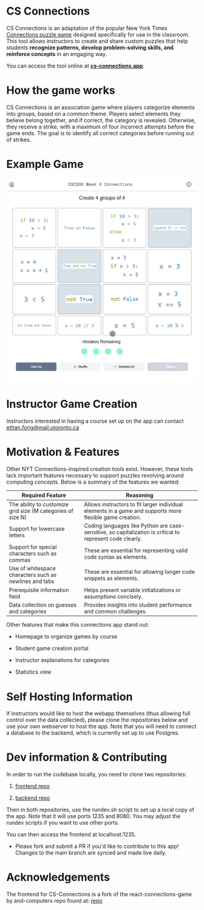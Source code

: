 # CS Connections

CS Connections is an adaptation of the popular New York Times [Connections puzzle game](https://www.nytimes.com/games/connections) designed specifically for use in the classroom. This tool allows instructors to create and share custom puzzles that help students **recognize patterns, develop problem-solving skills, and reinforce concepts** in an engaging way.

You can access the tool online at **[cs-connections.app](https://cs-connections.app)**.

# How the game works

CS Connections is an association game where players categorize elements into groups, based on a common theme. Players select elements they believe belong together, and if correct, the category is revealed. Otherwise, they receive a strike, with a maximum of four incorrect attempts before the game ends. The goal is to identify all correct categories before running out of strikes.

# Example Game

![CS Connections Sample Game](docs/cs_connections_sample_game_gif.gif)

# Instructor Game Creation

Instructors interested in having a course set up on the app can contact ethan.fong@mail.utoronto.ca

# Motivation & Features

Other NYT Connections-inspired creation tools exist. However, these tools lack important features necessary to support puzzles revolving around computing concepts. Below is a summary of the features we wanted:

| **Required Feature**                                      | **Reasoning** |
|----------------------------------------------------------|--------------|
| The ability to customize grid size (M categories of size N) | Allows instructors to fit larger individual elements in a game and supports more flexible game creation. |
| Support for lowercase letters | Coding languages like Python are case-sensitive, so capitalization is critical to represent code clearly. |
| Support for special characters such as commas | These are essential for representing valid code syntax as elements. |
| Use of whitespace characters such as newlines and tabs | These are essential for allowing longer code snippets as elements. |
| Prerequisite information field | Helps present variable initializations or assumptions concisely. |
| Data collection on guesses and categories | Provides insights into student performance and common challenges. |

Other features that make this connections app stand out:

- Homepage to organize games by course

- Student game creation portal

- Instructor explanations for categories

- Statistics view

# Self Hosting Information

If instructors would like to host the webapp themselves (thus allowing full control over the data collected), please clone the repositories below and use your own webserver to host the app. Note that you will need to connect a database to the backend, which is currently set up to use Postgres.

# Dev information & Contributing

In order to run the codebase locally, you need to clone two repositories:

1. [frontend repo](https://github.com/ethan-fong/cs-connections)

2. [backend repo](https://github.com/ethan-fong/connections-backend)

Then in both repositories, use the rundev.sh script to set up a local copy of the app. Note that it will use ports 1235 and 8080. You may adjust the rundev scripts if you want to use other ports.

You can then access the frontend at localhost:1235.

- Please fork and submit a PR if you'd like to contribute to this app! Changes to the main branch are synced and made live daily.

# Acknowledgements

The frontend for CS-Connections is a fork of the react-connections-game by and-computers repo found at: [repo](https://github.com/and-computers/react-connections-game)